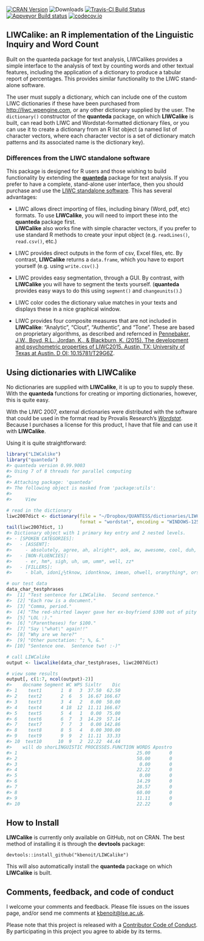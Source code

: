[![CRAN
Version](http://www.r-pkg.org/badges/version/LIWCalike)](http://cran.r-project.org/package=LIWCalike)
![Downloads](http://cranlogs.r-pkg.org/badges/LIWCalike) [![Travis-CI
Build
Status](https://travis-ci.org/kbenoit/LIWCalike.svg?branch=master)](https://travis-ci.org/kbenoit/LIWCalike)
[![Appveyor Build
status](https://ci.appveyor.com/api/projects/status/kn31ca24tnnrbwth/branch/master?svg=true)](https://ci.appveyor.com/project/kbenoit/liwcalike/branch/master)
[![codecov.io](https://codecov.io/github/kbenoit/LIWCalike/LIWCalike.svg?branch=master)](https://codecov.io/github/kbenoit/LIWCalike/coverage.svg?branch=master)

LIWCalike: an R implementation of the Linguistic Inquiry and Word Count
-----------------------------------------------------------------------

Built on the quanteda package for text analysis, LIWCalikes provides a
simple interface to the analysis of text by counting words and other
textual features, including the application of a dictionary to produce a
tabular report of percentages. This provides similar functionality to
the LIWC stand-alone software.

The user must supply a dictionary, which can include one of the custom
LIWC dictionaries if these have been purchased from
<http://liwc.wpengine.com>, or any other dictionary supplied by the
user. The `dictionary()` constructor of the **quanteda** package, on
which **LIWCalike** is built, can read both LIWC and Wordstat-formatted
dictionary files, or you can use it to create a dictionary from an R
list object (a named list of character vectors, where each character
vector is a set of dictionary match patterns and its associated name is
the dictionary key).

### Differences from the LIWC standalone software

This package is designed for R users and those wishing to build
functionality by extending the
[**quanteda**](https://github.com/kbenoit/quanteda) package for text
analysis. If you prefer to have a complete, stand-alone user interface,
then you should purchase and use the [LIWC standalone
software](http://liwc.wpengine.com). This has several advantages:

-   LIWC allows direct importing of files, including binary (Word, pdf,
    etc) formats. To use **LIWCalike**, you will need to import these
    into the **quanteda** package first.  
    **LIWCalike** also works fine with simple character vectors, if you
    prefer to use standard R methods to create your input object (e.g.
    `readLines()`, `read.csv()`, etc.)

-   LIWC provides direct outputs in the form of csv, Excel files, etc.
    By contrast, **LIWCalike** returns a `data.frame`, which you have to
    export yourself (e.g. using `write.csv()`.)

-   LIWC provides easy segmentation, through a GUI. By contrast, with
    **LIWCalike** you will have to segment the texts yourself.
    (**quanteda** provides easy ways to do this using `segment()` and
    `changeunits()`.)

-   LIWC color codes the dictionary value matches in your texts and
    displays these in a nice graphical window.

-   LIWC provides four composite measures that are not included in
    **LIWCalike**: “Analytic”, “Clout”, “Authentic”, and “Tone”. These
    are based on proprietary algorithms, as described and refernced in
    [Pennebaker, J.W., Boyd, R.L., Jordan, K., & Blackburn, K. (2015).
    The development and psychometric properties of LIWC2015. Austin, TX:
    University of Texas at Austin. D OI:
    10.15781/T29G6Z](http://liwc.wpengine.com/wp-content/uploads/2015/11/LIWC2015_LanguageManual.pdf).

Using dictionaries with LIWCalike
---------------------------------

No dictionaries are supplied with **LIWCalike**, it is up to you to
supply these. With the **quanteda** functions for creating or importing
dictionaries, however, this is quite easy.

With the LIWC 2007, external dictionaries were distributed with the
software that could be used in the format read by Provalis Research’s
[*Wordstat*](http://provalisresearch.com/products/content-analysis-software/).
Because I purchases a license for this product, I have that file and can
use it with **LIWCalike**.

Using it is quite straightforward:

``` r
library("LIWCalike")
library("quanteda")
#> quanteda version 0.99.9003
#> Using 7 of 8 threads for parallel computing
#> 
#> Attaching package: 'quanteda'
#> The following object is masked from 'package:utils':
#> 
#>     View

# read in the dictionary
liwc2007dict <- dictionary(file = "~/Dropbox/QUANTESS/dictionaries/LIWC/LIWC2007.cat", 
                           format = "wordstat", encoding = "WINDOWS-1252")
tail(liwc2007dict, 1)
#> Dictionary object with 1 primary key entry and 2 nested levels.
#> - [SPOKEN CATEGORIES]:
#>   - [ASSENT]:
#>     - absolutely, agree, ah, alright*, aok, aw, awesome, cool, duh, ha, hah, haha*, heh*, hm*, huh, lol, mm*, oh, ok, okay, okey*, rofl, uhhu*, uhuh, yah, yay, yea, yeah, yep*, yes, yup
#>   - [NON-FLUENCIES]:
#>     - er, hm*, sigh, uh, um, umm*, well, zz*
#>   - [FILLERS]:
#>     - blah, idonï¿½tknow, idontknow, imean, ohwell, oranything*, orsomething*, orwhatever*, rr*, yakn*, ykn*, youknow*

# our test data
data_char_testphrases
#>  [1] "Test sentence for LIWCalike.  Second sentence."                   
#>  [2] "Each row is a document."                                          
#>  [3] "Comma, period."                                                   
#>  [4] "The red-shirted lawyer gave her ex-boyfriend $300 out of pity :(."
#>  [5] "LOL :)."                                                          
#>  [6] "(Parentheses) for $100."                                          
#>  [7] "Say \"what\" again!!"                                             
#>  [8] "Why are we here?"                                                 
#>  [9] "Other punctation: ^; %, &."                                       
#> [10] "Sentence one.  Sentence two! :-)"

# call LIWCalike
output <- liwcalike(data_char_testphrases, liwc2007dict)

# view some results
output[, c(1:7, ncol(output)-2)]
#>    docname Segment WC WPS Sixltr    Dic
#> 1    text1       1  8   3  37.50  62.50
#> 2    text2       2  6   5  16.67 166.67
#> 3    text3       3  4   2   0.00  50.00
#> 4    text4       4 18  12  11.11 166.67
#> 5    text5       5  4   1   0.00  75.00
#> 6    text6       6  7   3  14.29  57.14
#> 7    text7       7  7   3   0.00 142.86
#> 8    text8       8  5   4   0.00 300.00
#> 9    text9       9  9   2  11.11  33.33
#> 10  text10      10  9   2  22.22  44.44
#>    will do shorLINGUISTIC PROCESSES.FUNCTION WORDS Apostro
#> 1                                            25.00       0
#> 2                                            50.00       0
#> 3                                             0.00       0
#> 4                                            22.22       0
#> 5                                             0.00       0
#> 6                                            14.29       0
#> 7                                            28.57       0
#> 8                                            60.00       0
#> 9                                            11.11       0
#> 10                                           22.22       0
```

How to Install
--------------

**LIWCalike** is currently only available on GitHub, not on CRAN. The
best method of installing it is through the **devtools** package:

    devtools::install_github("kbenoit/LIWCalike")

This will also automatically install the **quanteda** package on which
**LIWCalike** is built.

Comments, feedback, and code of conduct
---------------------------------------

I welcome your comments and feedback. Please file issues on the issues
page, and/or send me comments at <kbenoit@lse.ac.uk>.

Please note that this project is released with a [Contributor Code of
Conduct](CONDUCT.md). By participating in this project you agree to
abide by its terms.
